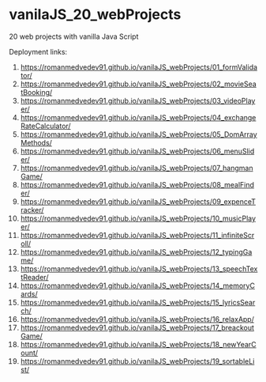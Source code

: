 # vanilaJS_20_webProjects
20 web projects with vanilla Java Script

Deployment links:
1. https://romanmedvedev91.github.io/vanilaJS_webProjects/01_formValidator/
2. https://romanmedvedev91.github.io/vanilaJS_webProjects/02_movieSeatBooking/
3. https://romanmedvedev91.github.io/vanilaJS_webProjects/03_videoPlayer/
4. https://romanmedvedev91.github.io/vanilaJS_webProjects/04_exchangeRateCalculator/
5. https://romanmedvedev91.github.io/vanilaJS_webProjects/05_DomArrayMethods/
6. https://romanmedvedev91.github.io/vanilaJS_webProjects/06_menuSlider/
7. https://romanmedvedev91.github.io/vanilaJS_webProjects/07_hangmanGame/
8. https://romanmedvedev91.github.io/vanilaJS_webProjects/08_mealFinder/
9. https://romanmedvedev91.github.io/vanilaJS_webProjects/09_expenceTracker/
10. https://romanmedvedev91.github.io/vanilaJS_webProjects/10_musicPlayer/
11. https://romanmedvedev91.github.io/vanilaJS_webProjects/11_infiniteScroll/
12. https://romanmedvedev91.github.io/vanilaJS_webProjects/12_typingGame/
13. https://romanmedvedev91.github.io/vanilaJS_webProjects/13_speechTextReader/
14. https://romanmedvedev91.github.io/vanilaJS_webProjects/14_memoryCards/
15. https://romanmedvedev91.github.io/vanilaJS_webProjects/15_lyricsSearch/
16. https://romanmedvedev91.github.io/vanilaJS_webProjects/16_relaxApp/
17. https://romanmedvedev91.github.io/vanilaJS_webProjects/17_breackoutGame/
18. https://romanmedvedev91.github.io/vanilaJS_webProjects/18_newYearCount/
19. https://romanmedvedev91.github.io/vanilaJS_webProjects/19_sortableList/
